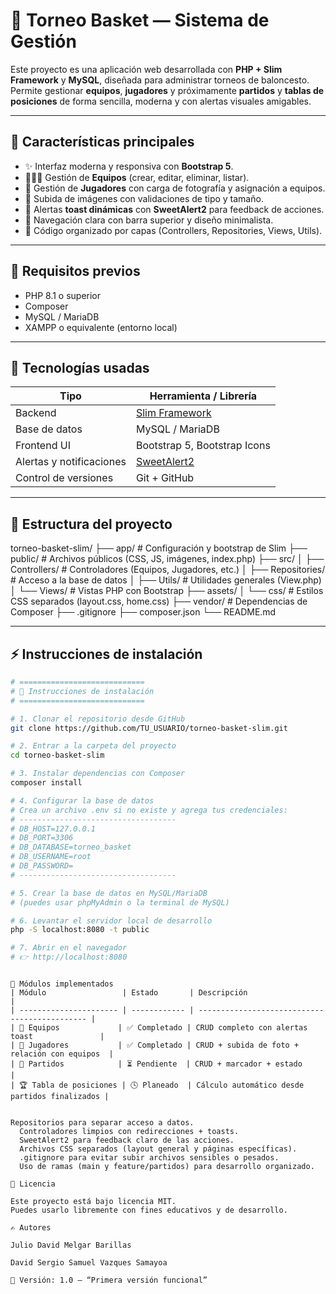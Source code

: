 # 🏀 Torneo Basket — Sistema de Gestión

Este proyecto es una aplicación web desarrollada con **PHP + Slim Framework** y **MySQL**, diseñada para administrar torneos de baloncesto.  
Permite gestionar **equipos**, **jugadores** y próximamente **partidos** y **tablas de posiciones** de forma sencilla, moderna y con alertas visuales amigables.

---

## 🚀 Características principales

- ✨ Interfaz moderna y responsiva con **Bootstrap 5**.  
- 🧑‍🤝‍🧑 Gestión de **Equipos** (crear, editar, eliminar, listar).  
- 🏃 Gestión de **Jugadores** con carga de fotografía y asignación a equipos.  
- 📸 Subida de imágenes con validaciones de tipo y tamaño.  
- 🔔 Alertas **toast dinámicas** con **SweetAlert2** para feedback de acciones.  
- 🧭 Navegación clara con barra superior y diseño minimalista.  
- 🧰 Código organizado por capas (Controllers, Repositories, Views, Utils).

---

## 🧾 Requisitos previos

- PHP 8.1 o superior  
- Composer  
- MySQL / MariaDB  
- XAMPP o equivalente (entorno local)

---

## 🧰 Tecnologías usadas

| Tipo                      | Herramienta / Librería                                 |
|----------------------------|-------------------------------------------------------|
| Backend                    | [Slim Framework](https://www.slimframework.com/)       |
| Base de datos              | MySQL / MariaDB                                       |
| Frontend UI                | Bootstrap 5, Bootstrap Icons                           |
| Alertas y notificaciones   | [SweetAlert2](https://sweetalert2.github.io/)          |
| Control de versiones       | Git + GitHub                                          |

---

## 📂 Estructura del proyecto
torneo-basket-slim/
├── app/ # Configuración y bootstrap de Slim
├── public/ # Archivos públicos (CSS, JS, imágenes, index.php)
├── src/
│ ├── Controllers/ # Controladores (Equipos, Jugadores, etc.)
│ ├── Repositories/ # Acceso a la base de datos
│ ├── Utils/ # Utilidades generales (View.php)
│ └── Views/ # Vistas PHP con Bootstrap
├── assets/
│ └── css/ # Estilos CSS separados (layout.css, home.css)
├── vendor/ # Dependencias de Composer
├── .gitignore
├── composer.json
└── README.md


---
## ⚡ Instrucciones de instalación

```bash
# ============================
# 🚀 Instrucciones de instalación
# ============================

# 1. Clonar el repositorio desde GitHub
git clone https://github.com/TU_USUARIO/torneo-basket-slim.git

# 2. Entrar a la carpeta del proyecto
cd torneo-basket-slim

# 3. Instalar dependencias con Composer
composer install

# 4. Configurar la base de datos
# Crea un archivo .env si no existe y agrega tus credenciales:
# -----------------------------------
# DB_HOST=127.0.0.1
# DB_PORT=3306
# DB_DATABASE=torneo_basket
# DB_USERNAME=root
# DB_PASSWORD=
# -----------------------------------

# 5. Crear la base de datos en MySQL/MariaDB
# (puedes usar phpMyAdmin o la terminal de MySQL)

# 6. Levantar el servidor local de desarrollo
php -S localhost:8080 -t public

# 7. Abrir en el navegador
# 👉 http://localhost:8080

 ```

  ```

🧭 Módulos implementados
| Módulo                 | Estado       | Descripción                                   |
| ---------------------- | ------------ | --------------------------------------------- |
| 🧑 Equipos             | ✅ Completado | CRUD completo con alertas toast               |
| 🏃 Jugadores           | ✅ Completado | CRUD + subida de foto + relación con equipos  |
| 🏀 Partidos            | ⏳ Pendiente  | CRUD + marcador + estado                      |
| 🏆 Tabla de posiciones | 🕓 Planeado  | Cálculo automático desde partidos finalizados |


Repositorios para separar acceso a datos.
    Controladores limpios con redirecciones + toasts.
    SweetAlert2 para feedback claro de las acciones.
    Archivos CSS separados (layout general y páginas específicas).
    .gitignore para evitar subir archivos sensibles o pesados.
    Uso de ramas (main y feature/partidos) para desarrollo organizado.

📜 Licencia

Este proyecto está bajo licencia MIT.
Puedes usarlo libremente con fines educativos y de desarrollo.

✍️ Autores

Julio David Melgar Barillas

David Sergio Samuel Vazques Samayoa

📅 Versión: 1.0 — “Primera versión funcional”